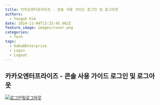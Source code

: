 ```yaml
---
title: 카카오엔터프라이즈 - 콘솔 사용 가이드 로그인 및 로그아웃
authors:
  - Yonguk Kim
date: 2024-11-04T13:23:45.862Z
feature_image: images/cover.png
categories:
  - Tech
tags:
  - KaKaOEnterprise
  - Login
  - Logout
---
```


## 카카오엔터프라이즈 - 콘솔 사용 가이드 로그인 및 로그아웃
[![로그인및로그아웃](https://img.youtube.com/vi/oiH2diGGHww/0.jpg)](https://youtu.be/oiH2diGGHww?si=zTbouFeEKr7TNcoD)